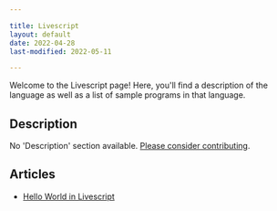 ```yaml
---

title: Livescript
layout: default
date: 2022-04-28
last-modified: 2022-05-11

---
```


Welcome to the Livescript page! Here, you'll find a description of the language as well as a list of sample programs in that language.

## Description

No 'Description' section available. [Please consider contributing](https://github.com/TheRenegadeCoder/sample-programs-website).

## Articles

- [Hello World in Livescript](https://sampleprograms.io/projects/hello-world/livescript)